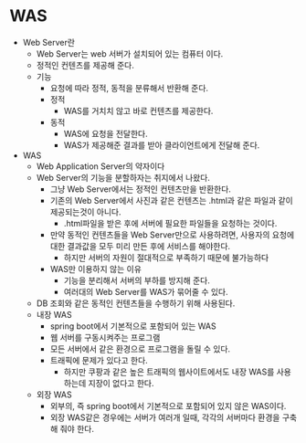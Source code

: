 # WAS
- Web Server란
    - Web Server는 web 서버가 설치되어 있는 컴퓨터 이다.
    - 정적인 컨텐츠를 제공해 준다.
    - 기능
        - 요청에 따라 정적, 동적을 분류해서 반환해 준다.
        - 정적
            - WAS를 거치치 않고 바로 컨텐츠를 제공한다.
        - 동적
            - WAS에 요청을 전달한다.
            - WAS가 제공해준 결과를 받아 클라이언트에게 전달해 준다.
- WAS
    - Web Application Server의 약자이다
    - Web Server의 기능을 분할하자는 취지에서 나왔다.
        - 그냥 Web Server에서는 정적인 컨텐츠만을 반환한다.
        - 기존의 Web Server에서 사진과 같은 컨텐츠는 .html과 같은 파일과 같이 제공되는것이 아니다.
            - .html파일을 받은 후에 서버에 필요한 파일들을 요청하는 것이다.
        - 만약 동적인 컨텐츠들을 Web Server만으로 사용하려면, 사용자의 요청에 대한 결과값을 모두 미리 만든 후에 서비스를 해야한다.
            - 하지만 서버의 자원이 절대적으로 부족하기 때문에 불가능하다
        - WAS만 이용하지 않는 이유
            - 기능을 분리해서 서버의 부하를 방지해 준다.
            - 여러대의 Web Server를 WAS가 묶어줄 수 있다.
    - DB 조회와 같은 동적인 컨텐츠들을 수행하기 위해 사용된다.
    - 내장 WAS
        - spring boot에서 기본적으로 포함되어 있는 WAS
        - 웹 서버를 구동시켜주는 프로그램
        - 모든 서버에서 같은 환경으로 프로그램을 돌릴 수 있다.
        - 트래픽에 문제가 있다고 한다.
            - 하지만 쿠팡과 같은 높은 트래픽의 웹사이트에서도 내장 WAS를 사용하는데 지장이 없다고 한다.
    - 외장 WAS
        - 외부의, 즉 spring boot에서 기본적으로 포함되어 있지 않은 WAS이다.
        - 외장 WAS같은 경우에는 서버가 여러개 일때, 각각의 서버마다 환경을 구축해 줘야 한다.